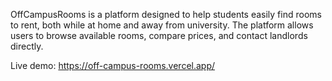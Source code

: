 OffCampusRooms is a platform designed to help students easily find rooms to rent, both while at home and away from university. The platform allows users to browse available rooms, compare prices, and contact landlords directly.

Live demo: https://off-campus-rooms.vercel.app/ 

